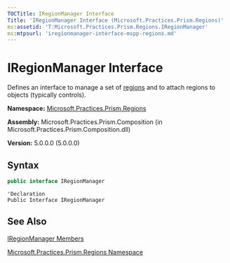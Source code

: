 ```yaml
---
TOCTitle: IRegionManager Interface
Title: 'IRegionManager Interface (Microsoft.Practices.Prism.Regions)'
ms:assetid: 'T:Microsoft.Practices.Prism.Regions.IRegionManager'
ms:mtpsurl: 'iregionmanager-interface-mspp-regions.md'
---
```



# IRegionManager Interface

Defines an interface to manage a set of [regions](/patterns-practices/reference/iregion-interface-mspp-regions) and to attach regions to objects (typically controls).

**Namespace:** [Microsoft.Practices.Prism.Regions](/patterns-practices/reference/mspp-regions-behaviors-namespace)

**Assembly:** Microsoft.Practices.Prism.Composition (in Microsoft.Practices.Prism.Composition.dll)

**Version:** 5.0.0.0 (5.0.0.0)

## Syntax

```C#
public interface IRegionManager
```

```VB
'Declaration
Public Interface IRegionManager
```
## See Also

[IRegionManager Members](/patterns-practices/reference/iregionmanager-members-mspp-regions)

[Microsoft.Practices.Prism.Regions Namespace](/patterns-practices/reference/mspp-regions-behaviors-namespace)
